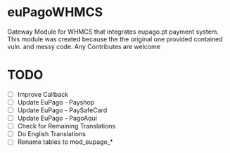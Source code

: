 # euPagoWHMCS
Gateway Module for WHMCS that integrates eupago.pt payment system. This module was created because the the original one provided contained vuln. and messy code. Any Contributes are welcome

# TODO
- [ ] Improve Callback
- [ ] Update EuPago - Payshop
- [ ] Update EuPago - PaySafeCard
- [ ] Update EuPago - PagoAqui
- [ ] Check for Remaining Translations
- [ ] Do English Translations
- [ ] Rename tables to mod_eupago_*
